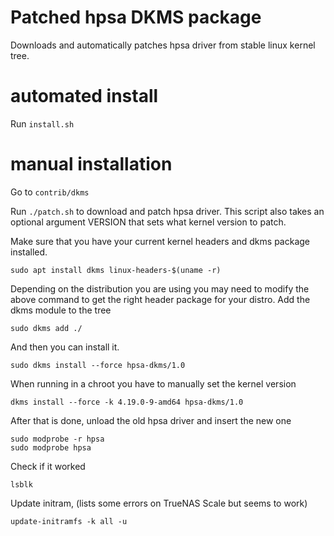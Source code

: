 # Patched hpsa DKMS package

Downloads and automatically patches hpsa driver from stable linux kernel tree.

# automated install

Run `install.sh`

# manual installation

Go to `contrib/dkms`

Run `./patch.sh` to download and patch hpsa driver. This script also takes an
optional argument VERSION that sets what kernel version to patch.

Make sure that you have your current kernel headers and dkms package installed.

    sudo apt install dkms linux-headers-$(uname -r)

Depending on the distribution you are using you may need to modify the above command to get the right header package for your distro.
Add the dkms module to the tree

    sudo dkms add ./

And then you can install it.

    sudo dkms install --force hpsa-dkms/1.0

When running in a chroot you have to manually set the kernel version

    dkms install --force -k 4.19.0-9-amd64 hpsa-dkms/1.0

After that is done, unload the old hpsa driver and insert the new one

    sudo modprobe -r hpsa
    sudo modprobe hpsa
    
Check if it worked

    lsblk

Update initram, (lists some errors on TrueNAS Scale but seems to work)

    update-initramfs -k all -u

